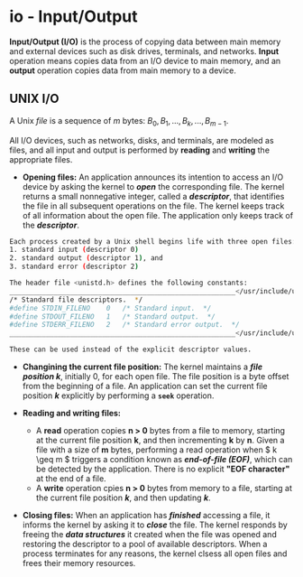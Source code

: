 # io - Input/Output
**Input/Output (I/O)** is the process of copying data between main memory and external devices such as disk drives, terminals, and networks. **Input** operation means copies data from an I/O device to main memory, and an **output** operation copies data from main memory to a device.

## UNIX I/O
A Unix *file* is a sequence of *m* bytes: $B_0, B_1, ..., B_k, ..., B_{m-1}$.

All I/O devices, such as networks, disks, and terminals, are modeled as files, and all input and output is performed by **reading** and **writing** the appropriate files.
 * **Opening files:** An application announces its intention to access an I/O device by asking the kernel to ***open*** the corresponding file. The kernel returns a small nonnegative integer, called a ***descriptor***, that identifies the file in all subsequent operations on the file. The kernel keeps track of all information about the open file. The application only keeps track of the ***descriptor***.

```bash
Each process created by a Unix shell begins life with three open files:
1. standard input (descriptor 0)
2. standard output (descriptor 1), and
3. standard error (descriptor 2)

The header file <unistd.h> defines the following constants:
________________________________________________________</usr/include/unistd.h>
/* Standard file descriptors.  */
#define STDIN_FILENO	0	/* Standard input.  */
#define STDOUT_FILENO	1	/* Standard output.  */
#define STDERR_FILENO	2	/* Standard error output.  */
________________________________________________________</usr/include/unistd.h>

These can be used instead of the explicit descriptor values.
```

 * **Changining the current file position:** The kernel maintains a ***file position k***, initially 0, for each open file. The file position is a byte offset from the beginning of a file. An application can set the current file position ***k*** explicitly by performing a **`seek`** operation.

 * **Reading and writing files:** 
   * A **read** operation copies **n > 0** bytes from a file to memory, starting at the current file position **k**, and then incrementing **k** by **n**. Given a file with a size of **m** bytes, performing a read operation when $ k \geq m $ triggers a condition known as ***end-of-file (EOF)***, which can be detected by the application. There is no explicit **"EOF character"** at the end of a file.
   * A **write** operation cpies **n > 0** bytes from memory to a file, starting at the current file position ***k***, and then updating ***k***.

 * **Closing files:** When an application has ***finished*** accessing a file, it informs the kernel by asking it to ***close*** the file. The kernel responds by freeing the ***data structures*** it created when the file was opened and restoring the descriptor to a pool of available descriptors. When a process terminates for any reasons, the kernel clsess all open files and frees their memory resources.
